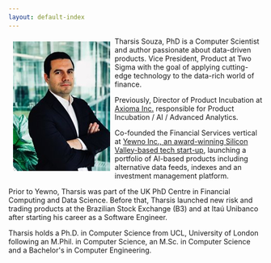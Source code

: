 ```yaml
---
layout: default-index
---
```


<img style="width=305px;height=445px;float:left;padding:9px;"
src="/image/p1.jpeg" alt="profile picture" width="192" height="256">

Tharsis Souza, PhD is a Computer Scientist and author passionate about data-driven products.
Vice President, Product at Two Sigma with the goal of applying cutting-edge technology to the data-rich world of finance.

Previously, Director of Product Incubation at [Axioma Inc.](https://www.axioma.com/) responsible for Product Incubation / AI / Advanced Analytics.

Co-founded the Financial Services vertical at [Yewno Inc., an award-winning Silicon Valley-based tech start-up](https://www.yewno.com/), launching a portfolio of AI-based products including alternative data feeds, indexes and an investment management platform.

Prior to Yewno, Tharsis was part of the UK PhD Centre in Financial Computing and Data Science. Before that, Tharsis launched new risk and trading products at the Brazilian Stock Exchange (B3) and at Itaú Unibanco after starting his career as a Software Engineer.

Tharsis holds a Ph.D. in Computer Science from UCL, University of London following an M.Phil. in Computer Science, an M.Sc. in Computer Science and a Bachelor's in Computer Engineering.
